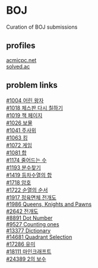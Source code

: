 # BOJ
Curation of BOJ submissions

## profiles

[acmicpc.net](https://www.acmicpc.net/user/wanderkind)<br>
[solved.ac](https://solved.ac/profile/wanderkind)<br>

## problem links

[#1004 어린 왕자](https://www.acmicpc.net/problem/1004)<br>
[#1018 체스판 다시 칠하기](https://www.acmicpc.net/problem/1018)<br>
[#1019 책 페이지](https://www.acmicpc.net/problem/1019)<br>
[#1026 보물](https://www.acmicpc.net/problem/1026)<br>
[#1041 주사위](https://www.acmicpc.net/problem/1041)<br>
[#1063 킹](https://www.acmicpc.net/problem/1063)<br>
[#1072 게임](https://www.acmicpc.net/problem/1072)<br>
[#1081 합](https://www.acmicpc.net/problem/1081)<br>
[#1174 줄어드는 수](https://www.acmicpc.net/problem/1174)<br>
[#1193 분수찾기](https://www.acmicpc.net/problem/1193)<br>
[#1419 등차수열의 합](https://www.acmicpc.net/problem/1419)<br>
[#1718 암호](https://www.acmicpc.net/problem/1718)<br>
[#1722 순열의 순서](https://www.acmicpc.net/problem/1722)<br>
[#1917 정육면체 전개도](https://www.acmicpc.net/problem/1917)<br>
[#1986 Queens, Knights and Pawns](https://www.acmicpc.net/problem/1986)<br>
[#2642 전개도](https://www.acmicpc.net/problem/2642)<br>
[#8891 Dot Number](https://www.acmicpc.net/problem/8891)<br>
[#9527 Counting ones](https://www.acmicpc.net/problem/9527)<br>
[#13377 Dictionary](https://www.acmicpc.net/problem/13377)<br>
[#14681 Quadrant Selection](https://www.acmicpc.net/problem/14681)<br>
[#17286 유미](https://www.acmicpc.net/problem/17286)<br>
[#18111 마인크래프트](https://www.acmicpc.net/problem/18111)<br>
[#24389 2의 보수](https://www.acmicpc.net/problem/24389)<br>
